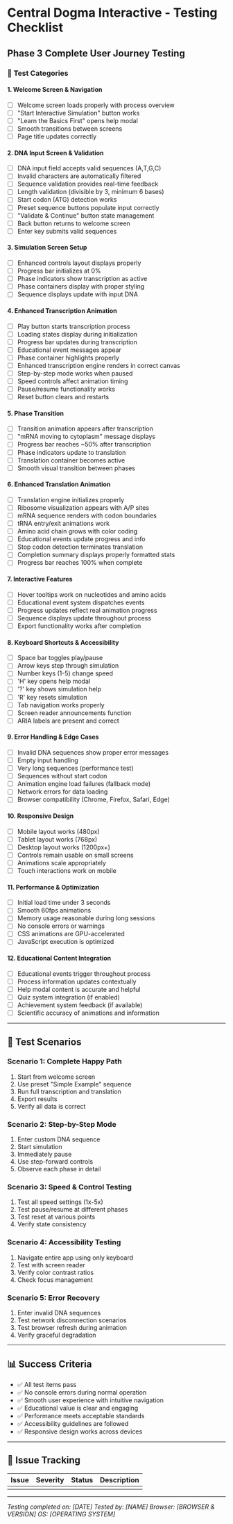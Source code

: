 # Central Dogma Interactive - Testing Checklist

## Phase 3 Complete User Journey Testing

### 🧪 **Test Categories**

#### **1. Welcome Screen & Navigation**
- [ ] Welcome screen loads properly with process overview
- [ ] "Start Interactive Simulation" button works
- [ ] "Learn the Basics First" opens help modal
- [ ] Smooth transitions between screens
- [ ] Page title updates correctly

#### **2. DNA Input Screen & Validation**
- [ ] DNA input field accepts valid sequences (A,T,G,C)
- [ ] Invalid characters are automatically filtered
- [ ] Sequence validation provides real-time feedback
- [ ] Length validation (divisible by 3, minimum 6 bases)
- [ ] Start codon (ATG) detection works
- [ ] Preset sequence buttons populate input correctly
- [ ] "Validate & Continue" button state management
- [ ] Back button returns to welcome screen
- [ ] Enter key submits valid sequences

#### **3. Simulation Screen Setup**
- [ ] Enhanced controls layout displays properly
- [ ] Progress bar initializes at 0%
- [ ] Phase indicators show transcription as active
- [ ] Phase containers display with proper styling
- [ ] Sequence displays update with input DNA

#### **4. Enhanced Transcription Animation**
- [ ] Play button starts transcription process
- [ ] Loading states display during initialization
- [ ] Progress bar updates during transcription
- [ ] Educational event messages appear
- [ ] Phase container highlights properly
- [ ] Enhanced transcription engine renders in correct canvas
- [ ] Step-by-step mode works when paused
- [ ] Speed controls affect animation timing
- [ ] Pause/resume functionality works
- [ ] Reset button clears and restarts

#### **5. Phase Transition**
- [ ] Transition animation appears after transcription
- [ ] "mRNA moving to cytoplasm" message displays
- [ ] Progress bar reaches ~50% after transcription
- [ ] Phase indicators update to translation
- [ ] Translation container becomes active
- [ ] Smooth visual transition between phases

#### **6. Enhanced Translation Animation**
- [ ] Translation engine initializes properly
- [ ] Ribosome visualization appears with A/P sites
- [ ] mRNA sequence renders with codon boundaries
- [ ] tRNA entry/exit animations work
- [ ] Amino acid chain grows with color coding
- [ ] Educational events update progress and info
- [ ] Stop codon detection terminates translation
- [ ] Completion summary displays properly formatted stats
- [ ] Progress bar reaches 100% when complete

#### **7. Interactive Features**
- [ ] Hover tooltips work on nucleotides and amino acids
- [ ] Educational event system dispatches events
- [ ] Progress updates reflect real animation progress
- [ ] Sequence displays update throughout process
- [ ] Export functionality works after completion

#### **8. Keyboard Shortcuts & Accessibility**
- [ ] Space bar toggles play/pause
- [ ] Arrow keys step through simulation
- [ ] Number keys (1-5) change speed
- [ ] 'H' key opens help modal
- [ ] '?' key shows simulation help
- [ ] 'R' key resets simulation
- [ ] Tab navigation works properly
- [ ] Screen reader announcements function
- [ ] ARIA labels are present and correct

#### **9. Error Handling & Edge Cases**
- [ ] Invalid DNA sequences show proper error messages
- [ ] Empty input handling
- [ ] Very long sequences (performance test)
- [ ] Sequences without start codon
- [ ] Animation engine load failures (fallback mode)
- [ ] Network errors for data loading
- [ ] Browser compatibility (Chrome, Firefox, Safari, Edge)

#### **10. Responsive Design**
- [ ] Mobile layout works (480px)
- [ ] Tablet layout works (768px)
- [ ] Desktop layout works (1200px+)
- [ ] Controls remain usable on small screens
- [ ] Animations scale appropriately
- [ ] Touch interactions work on mobile

#### **11. Performance & Optimization**
- [ ] Initial load time under 3 seconds
- [ ] Smooth 60fps animations
- [ ] Memory usage reasonable during long sessions
- [ ] No console errors or warnings
- [ ] CSS animations are GPU-accelerated
- [ ] JavaScript execution is optimized

#### **12. Educational Content Integration**
- [ ] Educational events trigger throughout process
- [ ] Process information updates contextually
- [ ] Help modal content is accurate and helpful
- [ ] Quiz system integration (if enabled)
- [ ] Achievement system feedback (if available)
- [ ] Scientific accuracy of animations and information

---

## 🎯 **Test Scenarios**

### **Scenario 1: Complete Happy Path**
1. Start from welcome screen
2. Use preset "Simple Example" sequence
3. Run full transcription and translation
4. Export results
5. Verify all data is correct

### **Scenario 2: Step-by-Step Mode**
1. Enter custom DNA sequence
2. Start simulation
3. Immediately pause
4. Use step-forward controls
5. Observe each phase in detail

### **Scenario 3: Speed & Control Testing**
1. Test all speed settings (1x-5x)
2. Test pause/resume at different phases
3. Test reset at various points
4. Verify state consistency

### **Scenario 4: Accessibility Testing**
1. Navigate entire app using only keyboard
2. Test with screen reader
3. Verify color contrast ratios
4. Check focus management

### **Scenario 5: Error Recovery**
1. Enter invalid DNA sequences
2. Test network disconnection scenarios
3. Test browser refresh during animation
4. Verify graceful degradation

---

## 📊 **Success Criteria**

- ✅ All test items pass
- ✅ No console errors during normal operation
- ✅ Smooth user experience with intuitive navigation
- ✅ Educational value is clear and engaging
- ✅ Performance meets acceptable standards
- ✅ Accessibility guidelines are followed
- ✅ Responsive design works across devices

---

## 🐛 **Issue Tracking**

| Issue | Severity | Status | Description |
|-------|----------|--------|-------------|
| | | | |

---

*Testing completed on: [DATE]*
*Tested by: [NAME]*
*Browser: [BROWSER & VERSION]*
*OS: [OPERATING SYSTEM]*
